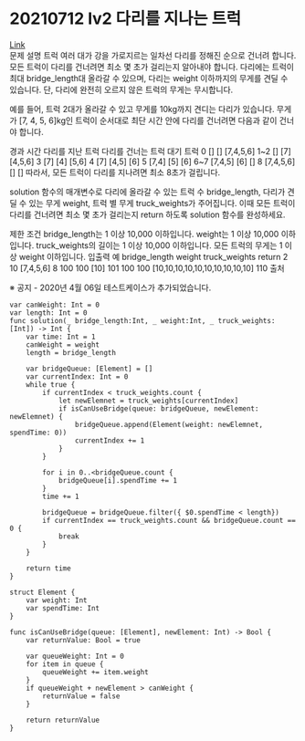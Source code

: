 # 20210712 lv2 다리를 지나는 트럭
[Link](https://programmers.co.kr/learn/courses/30/lessons/42583)  
문제 설명
트럭 여러 대가 강을 가로지르는 일차선 다리를 정해진 순으로 건너려 합니다. 모든 트럭이 다리를 건너려면 최소 몇 초가 걸리는지 알아내야 합니다. 다리에는 트럭이 최대 bridge_length대 올라갈 수 있으며, 다리는 weight 이하까지의 무게를 견딜 수 있습니다. 단, 다리에 완전히 오르지 않은 트럭의 무게는 무시합니다.

예를 들어, 트럭 2대가 올라갈 수 있고 무게를 10kg까지 견디는 다리가 있습니다. 무게가 [7, 4, 5, 6]kg인 트럭이 순서대로 최단 시간 안에 다리를 건너려면 다음과 같이 건너야 합니다.

경과 시간    다리를 지난 트럭    다리를 건너는 트럭    대기 트럭
0    []    []    [7,4,5,6]
1~2    []    [7]    [4,5,6]
3    [7]    [4]    [5,6]
4    [7]    [4,5]    [6]
5    [7,4]    [5]    [6]
6~7    [7,4,5]    [6]    []
8    [7,4,5,6]    []    []
따라서, 모든 트럭이 다리를 지나려면 최소 8초가 걸립니다.

solution 함수의 매개변수로 다리에 올라갈 수 있는 트럭 수 bridge_length, 다리가 견딜 수 있는 무게 weight, 트럭 별 무게 truck_weights가 주어집니다. 이때 모든 트럭이 다리를 건너려면 최소 몇 초가 걸리는지 return 하도록 solution 함수를 완성하세요.

제한 조건
bridge_length는 1 이상 10,000 이하입니다.
weight는 1 이상 10,000 이하입니다.
truck_weights의 길이는 1 이상 10,000 이하입니다.
모든 트럭의 무게는 1 이상 weight 이하입니다.
입출력 예
bridge_length    weight    truck_weights    return
2    10    [7,4,5,6]    8
100    100    [10]    101
100    100    [10,10,10,10,10,10,10,10,10,10]    110
출처

※ 공지 - 2020년 4월 06일 테스트케이스가 추가되었습니다.
```
var canWeight: Int = 0
var length: Int = 0
func solution(_ bridge_length:Int, _ weight:Int, _ truck_weights:[Int]) -> Int {
    var time: Int = 1
    canWeight = weight
    length = bridge_length
    
    var bridgeQueue: [Element] = []
    var currentIndex: Int = 0
    while true {
        if currentIndex < truck_weights.count {
            let newElemnet = truck_weights[currentIndex]
            if isCanUseBridge(queue: bridgeQueue, newElement: newElemnet) {
                bridgeQueue.append(Element(weight: newElemnet, spendTime: 0))
                currentIndex += 1
            }
        }
        
        for i in 0..<bridgeQueue.count {
            bridgeQueue[i].spendTime += 1
        }
        time += 1
        
        bridgeQueue = bridgeQueue.filter({ $0.spendTime < length})
        if currentIndex == truck_weights.count && bridgeQueue.count == 0 {
            break
        }
    }
    
    return time
}

struct Element {
    var weight: Int
    var spendTime: Int
}

func isCanUseBridge(queue: [Element], newElement: Int) -> Bool {
    var returnValue: Bool = true
    
    var queueWeight: Int = 0
    for item in queue {
        queueWeight += item.weight
    }
    if queueWeight + newElement > canWeight {
        returnValue = false
    }
    
    return returnValue
}
```
